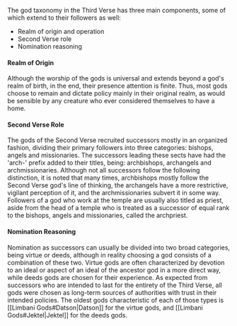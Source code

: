The god taxonomy in the Third Verse has three main components, some of which extend to their followers as well:
* Realm of origin and operation
* Second Verse role
* Nomination reasoning

#### Realm of Origin
Although the worship of the gods is universal and extends beyond a god's realm of birth, in the end, their presence attention is finite. Thus, most gods choose to remain and dictate policy mainly in their original realm, as would be sensible by any creature who ever considered themselves to have a home.

#### Second Verse Role
The gods of the Second Verse recruited successors mostly in an organized fashion, dividing their primary followers into three categories: bishops, angels and missionaries. The successors leading these sects have had the 'arch-' prefix added to their titles, being: archbishops, archangels and archmissionaries. Although not all successors follow the following distinction, it is noted that many times, archbishops mostly follow the Second Verse god's line of thinking, the archangels have a more restrictive, vigilant perception of it, and the archmissionaries subvert it in some way.
Followers of a god who work at the temple are usually also titled as priest, aside from the head of a temple who is treated as a successor of equal rank to the bishops, angels and missionaries, called the archpriest.

#### Nomination Reasoning
Nomination as successors can usually be divided into two broad categories, being virtue or deeds, although in reality choosing a god consists of a combination of these two. Virtue gods are often characterized by devotion to an ideal or aspect of an ideal of the ancestor god in a more direct way, while deeds gods are chosen for their experience. As expected from successors who are intended to last for the entirety of the Third Verse, all gods were chosen as long-term sources of authorities with trust in their intended policies.
The oldest gods characteristic of each of those types is [[Limbani Gods#Datson|Datson]] for the virtue gods, and [[Limbani Gods#Jektel|Jektel]] for the deeds gods.